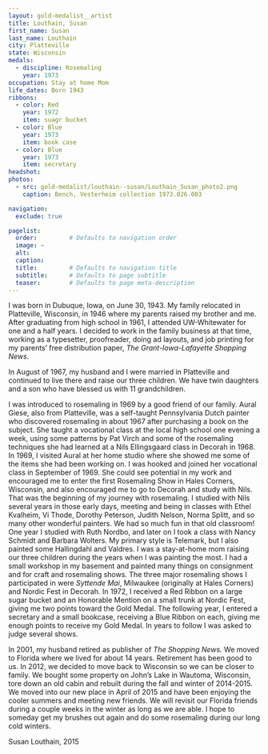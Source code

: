 ```yaml
---
layout: gold-medalist__artist
title: Louthain, Susan
first_name: Susan
last_name: Louthain
city: Platteville
state: Wisconsin
medals: 
  - discipline: Rosemaling
    year: 1973
occupation: Stay at home Mom
life_dates: Born 1943
ribbons:
  - color: Red
    year: 1972
    item: suagr bucket
  - color: Blue
    year: 1973
    item: book case
  - color: Blue
    year: 1973
    item: secretary
headshot:
photos:
  - src: gold-medalist/louthain--susan/Louthain_Susan_photo2.png
    caption: Bench, Vesterheim collection 1973.026.003

navigation:
  exclude: true

pagelist:
  order:         # Defaults to navigation order  
  image: ~
  alt:
  caption:
  title:         # Defaults to navigation title
  subtitle:      # Defaults to page subtitle
  teaser:        # Defaults to page meta-description  
---
```

I was born in Dubuque, Iowa, on June 30, 1943. My family relocated in Platteville, Wisconsin, in 1946 where my parents raised my brother and me. After graduating from high school in 1961, I attended UW-Whitewater for one and a half years. I decided to work in the family business at that time, working as a typesetter, proofreader, doing ad layouts, and job printing for my parents’ free distribution paper, _The Grant-Iowa-Lafayette Shopping News._ 

In August of 1967, my husband and I were married in Platteville and continued to live there and raise our three children. We have twin daughters and a son who have blessed us with 11 grandchildren.

I was introduced to rosemaling in 1969 by a good friend of our family. Aural Giese, also from Platteville, was a self-taught Pennsylvania Dutch painter who discovered rosemaling in about 1967 after purchasing a book on the subject. She taught a vocational class at the local high school one evening a week, using some patterns by Pat Virch and some of the rosemaling techniques she had learned at a Nils Ellingsgaard class in Decorah in 1968. In 1969, I visited Aural at her home studio where she showed me some of the items she had been working on. I was hooked and joined her vocational class in September of 1969. She could see potential in my work and encouraged me to enter the first Rosemaling Show in Hales Corners, Wisconsin, and also encouraged me to go to Decorah and study with Nils. That was the beginning of my journey with rosemaling. I studied with Nils several years in those early days, meeting and being in classes with Ethel Kvalheim, Vi Thode, Dorothy Peterson, Judith Nelson, Norma Splitt, and so many other wonderful painters. We had so much fun in that old classroom! One year I studied with Ruth Nordbo, and later on I took a class with Nancy Schmidt and Barbara Wolters. My primary style is Telemark, but I also painted some Hallingdahl and Valdres. I was a stay-at-home mom raising our three children during the years when I was painting the most. I had a small workshop in my basement and painted many things on consignment and for craft and rosemaling shows. The three major rosemaling shows I participated in were _Syttende Mai_, Milwaukee (originally at Hales Corners) and Nordic Fest in Decorah. In 1972, I received a Red Ribbon on a large sugar bucket and an Honorable Mention on a small trunk at Nordic Fest, giving me two points toward the Gold Medal. The following year, I entered a secretary and a small bookcase, receiving a Blue Ribbon on each, giving me enough points to receive my Gold Medal. In years to follow I was asked to judge several shows.

In 2001, my husband retired as publisher of _The Shopping News._ We moved to Florida where we lived for about 14 years. Retirement has been good to us. In 2012, we decided to move back to Wisconsin so we can be closer to family. We bought some property on John’s Lake in Wautoma, Wisconsin, tore down an old cabin and rebuilt during the fall and winter of 2014-2015. We moved into our new place in April of 2015 and have been enjoying the cooler summers and meeting new friends. We will revisit our Florida friends during a couple weeks in the winter as long as we are able. I hope to someday get my brushes out again and do some rosemaling during our long cold winters.

Susan Louthain, 2015